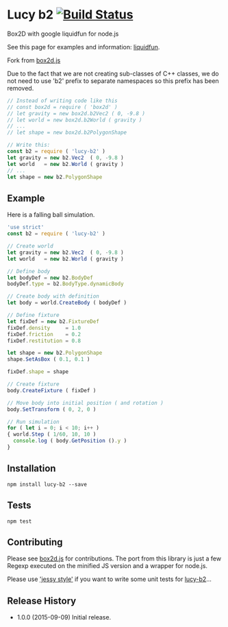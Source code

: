 # Lucy b2 [![Build Status](https://travis-ci.org/lucidogen/lucy-b2.svg)](https://travis-ci.org/lucidogen/lucy-b2)

Box2D with google liquidfun for node.js

See this page for examples and information: [liquidfun](http://google.github.io/liquidfun/).

Fork from [box2d.js](https://github.com/flyover/box2d.js)

Due to the fact that we are not creating sub-classes of C++ classes, we do not
need to use 'b2' prefix to separate namespaces so this prefix has been removed.

  ```Javascript
  // Instead of writing code like this
  // const box2d = require ( 'box2d' )
  // let gravity = new box2d.b2Vec2 ( 0, -9.8 )
  // let world = new box2d.b2World ( gravity )
  // ... 
  // let shape = new box2d.b2PolygonShape

  // Write this:
  const b2 = require ( 'lucy-b2' )
  let gravity = new b2.Vec2  ( 0, -9.8 )
  let world   = new b2.World ( gravity )
  // ...
  let shape = new b2.PolygonShape
  ```

## Example
  Here is a falling ball simulation.

  ```Javascript
  'use strict'
  const b2 = require ( 'lucy-b2' )

  // Create world
  let gravity = new b2.Vec2  ( 0, -9.8 )
  let world   = new b2.World ( gravity )

  // Define body
  let bodyDef = new b2.BodyDef
  bodyDef.type = b2.BodyType.dynamicBody

  // Create body with definition
  let body = world.CreateBody ( bodyDef )

  // Define fixture
  let fixDef = new b2.FixtureDef
  fixDef.density     = 1.0
  fixDef.friction    = 0.2
  fixDef.restitution = 0.8

  let shape = new b2.PolygonShape
  shape.SetAsBox ( 0.1, 0.1 )

  fixDef.shape = shape

  // Create fixture
  body.CreateFixture ( fixDef )

  // Move body into initial position ( and rotation )
  body.SetTransform ( 0, 2, 0 )

  // Run simulation
  for ( let i = 0; i < 10; i++ )
  { world.Step ( 1/60, 10, 10 )
    console.log ( body.GetPosition ().y )
  }
  ```

## Installation

  ```Shell
  npm install lucy-b2 --save
  ```

## Tests

  ```Shell
  npm test
  ```

## Contributing

Please see [box2d.js](https://github.com/flyover/box2d.js) for contributions.
The port from this library is just a few Regexp executed on the minified JS
version and a wrapper for node.js.

Please use ['jessy style'](http://github.com/lucidogen/jessy) if you want to
write some unit tests for [lucy-b2](https://github.com/lucidogen/lucy-b2)...

## Release History

  * 1.0.0 (2015-09-09) Initial release.
